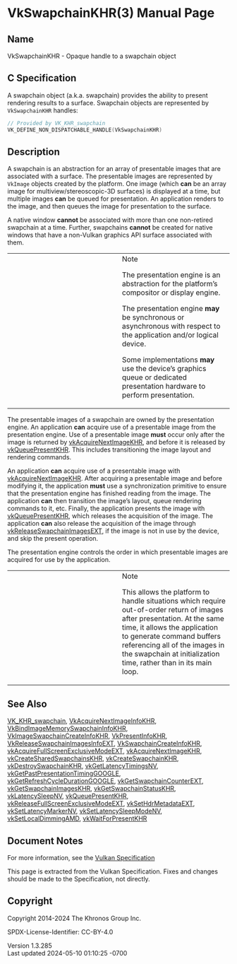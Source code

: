 # VkSwapchainKHR(3) Manual Page

## Name

VkSwapchainKHR - Opaque handle to a swapchain object



## <a href="#_c_specification" class="anchor"></a>C Specification

A swapchain object (a.k.a. swapchain) provides the ability to present
rendering results to a surface. Swapchain objects are represented by
`VkSwapchainKHR` handles:

``` c
// Provided by VK_KHR_swapchain
VK_DEFINE_NON_DISPATCHABLE_HANDLE(VkSwapchainKHR)
```

## <a href="#_description" class="anchor"></a>Description

A swapchain is an abstraction for an array of presentable images that
are associated with a surface. The presentable images are represented by
`VkImage` objects created by the platform. One image (which **can** be
an array image for multiview/stereoscopic-3D surfaces) is displayed at a
time, but multiple images **can** be queued for presentation. An
application renders to the image, and then queues the image for
presentation to the surface.

A native window **cannot** be associated with more than one non-retired
swapchain at a time. Further, swapchains **cannot** be created for
native windows that have a non-Vulkan graphics API surface associated
with them.

<table>
<colgroup>
<col style="width: 50%" />
<col style="width: 50%" />
</colgroup>
<tbody>
<tr class="odd">
<td class="icon"><em></em></td>
<td class="content">Note
<p>The presentation engine is an abstraction for the platform’s
compositor or display engine.</p>
<p>The presentation engine <strong>may</strong> be synchronous or
asynchronous with respect to the application and/or logical device.</p>
<p>Some implementations <strong>may</strong> use the device’s graphics
queue or dedicated presentation hardware to perform
presentation.</p></td>
</tr>
</tbody>
</table>

The presentable images of a swapchain are owned by the presentation
engine. An application **can** acquire use of a presentable image from
the presentation engine. Use of a presentable image **must** occur only
after the image is returned by
[vkAcquireNextImageKHR](https://registry.khronos.org/vulkan/specs/1.3-extensions/man/html/vkAcquireNextImageKHR.html), and before it is
released by [vkQueuePresentKHR](https://registry.khronos.org/vulkan/specs/1.3-extensions/man/html/vkQueuePresentKHR.html). This includes
transitioning the image layout and rendering commands.

An application **can** acquire use of a presentable image with
[vkAcquireNextImageKHR](https://registry.khronos.org/vulkan/specs/1.3-extensions/man/html/vkAcquireNextImageKHR.html). After acquiring a
presentable image and before modifying it, the application **must** use
a synchronization primitive to ensure that the presentation engine has
finished reading from the image. The application **can** then transition
the image’s layout, queue rendering commands to it, etc. Finally, the
application presents the image with
[vkQueuePresentKHR](https://registry.khronos.org/vulkan/specs/1.3-extensions/man/html/vkQueuePresentKHR.html), which releases the
acquisition of the image. The application **can** also release the
acquisition of the image through
[vkReleaseSwapchainImagesEXT](https://registry.khronos.org/vulkan/specs/1.3-extensions/man/html/vkReleaseSwapchainImagesEXT.html), if the
image is not in use by the device, and skip the present operation.

The presentation engine controls the order in which presentable images
are acquired for use by the application.

<table>
<colgroup>
<col style="width: 50%" />
<col style="width: 50%" />
</colgroup>
<tbody>
<tr class="odd">
<td class="icon"><em></em></td>
<td class="content">Note
<p>This allows the platform to handle situations which require
out-of-order return of images after presentation. At the same time, it
allows the application to generate command buffers referencing all of
the images in the swapchain at initialization time, rather than in its
main loop.</p></td>
</tr>
</tbody>
</table>

## <a href="#_see_also" class="anchor"></a>See Also

[VK_KHR_swapchain](https://registry.khronos.org/vulkan/specs/1.3-extensions/man/html/VK_KHR_swapchain.html),
[VkAcquireNextImageInfoKHR](https://registry.khronos.org/vulkan/specs/1.3-extensions/man/html/VkAcquireNextImageInfoKHR.html),
[VkBindImageMemorySwapchainInfoKHR](https://registry.khronos.org/vulkan/specs/1.3-extensions/man/html/VkBindImageMemorySwapchainInfoKHR.html),
[VkImageSwapchainCreateInfoKHR](https://registry.khronos.org/vulkan/specs/1.3-extensions/man/html/VkImageSwapchainCreateInfoKHR.html),
[VkPresentInfoKHR](https://registry.khronos.org/vulkan/specs/1.3-extensions/man/html/VkPresentInfoKHR.html),
[VkReleaseSwapchainImagesInfoEXT](https://registry.khronos.org/vulkan/specs/1.3-extensions/man/html/VkReleaseSwapchainImagesInfoEXT.html),
[VkSwapchainCreateInfoKHR](https://registry.khronos.org/vulkan/specs/1.3-extensions/man/html/VkSwapchainCreateInfoKHR.html),
[vkAcquireFullScreenExclusiveModeEXT](https://registry.khronos.org/vulkan/specs/1.3-extensions/man/html/vkAcquireFullScreenExclusiveModeEXT.html),
[vkAcquireNextImageKHR](https://registry.khronos.org/vulkan/specs/1.3-extensions/man/html/vkAcquireNextImageKHR.html),
[vkCreateSharedSwapchainsKHR](https://registry.khronos.org/vulkan/specs/1.3-extensions/man/html/vkCreateSharedSwapchainsKHR.html),
[vkCreateSwapchainKHR](https://registry.khronos.org/vulkan/specs/1.3-extensions/man/html/vkCreateSwapchainKHR.html),
[vkDestroySwapchainKHR](https://registry.khronos.org/vulkan/specs/1.3-extensions/man/html/vkDestroySwapchainKHR.html),
[vkGetLatencyTimingsNV](https://registry.khronos.org/vulkan/specs/1.3-extensions/man/html/vkGetLatencyTimingsNV.html),
[vkGetPastPresentationTimingGOOGLE](https://registry.khronos.org/vulkan/specs/1.3-extensions/man/html/vkGetPastPresentationTimingGOOGLE.html),
[vkGetRefreshCycleDurationGOOGLE](https://registry.khronos.org/vulkan/specs/1.3-extensions/man/html/vkGetRefreshCycleDurationGOOGLE.html),
[vkGetSwapchainCounterEXT](https://registry.khronos.org/vulkan/specs/1.3-extensions/man/html/vkGetSwapchainCounterEXT.html),
[vkGetSwapchainImagesKHR](https://registry.khronos.org/vulkan/specs/1.3-extensions/man/html/vkGetSwapchainImagesKHR.html),
[vkGetSwapchainStatusKHR](https://registry.khronos.org/vulkan/specs/1.3-extensions/man/html/vkGetSwapchainStatusKHR.html),
[vkLatencySleepNV](https://registry.khronos.org/vulkan/specs/1.3-extensions/man/html/vkLatencySleepNV.html),
[vkQueuePresentKHR](https://registry.khronos.org/vulkan/specs/1.3-extensions/man/html/vkQueuePresentKHR.html),
[vkReleaseFullScreenExclusiveModeEXT](https://registry.khronos.org/vulkan/specs/1.3-extensions/man/html/vkReleaseFullScreenExclusiveModeEXT.html),
[vkSetHdrMetadataEXT](https://registry.khronos.org/vulkan/specs/1.3-extensions/man/html/vkSetHdrMetadataEXT.html),
[vkSetLatencyMarkerNV](https://registry.khronos.org/vulkan/specs/1.3-extensions/man/html/vkSetLatencyMarkerNV.html),
[vkSetLatencySleepModeNV](https://registry.khronos.org/vulkan/specs/1.3-extensions/man/html/vkSetLatencySleepModeNV.html),
[vkSetLocalDimmingAMD](https://registry.khronos.org/vulkan/specs/1.3-extensions/man/html/vkSetLocalDimmingAMD.html),
[vkWaitForPresentKHR](https://registry.khronos.org/vulkan/specs/1.3-extensions/man/html/vkWaitForPresentKHR.html)

## <a href="#_document_notes" class="anchor"></a>Document Notes

For more information, see the <a
href="https://registry.khronos.org/vulkan/specs/1.3-extensions/html/vkspec.html#VkSwapchainKHR"
target="_blank" rel="noopener">Vulkan Specification</a>

This page is extracted from the Vulkan Specification. Fixes and changes
should be made to the Specification, not directly.

## <a href="#_copyright" class="anchor"></a>Copyright

Copyright 2014-2024 The Khronos Group Inc.

SPDX-License-Identifier: CC-BY-4.0

Version 1.3.285  
Last updated 2024-05-10 01:10:25 -0700
